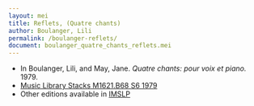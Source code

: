 ```yaml
---
layout: mei
title: Reflets, (Quatre chants)
author: Boulanger, Lili
permalink: /boulanger-reflets/
document: boulanger_quatre_chants_reflets.mei
---
```


- In Boulanger, Lili, and May, Jane. *Quatre chants: pour voix et piano.* 1979.
- <a href="https://tufts-primo.hosted.exlibrisgroup.com/permalink/f/bnf7qa/01TUN_ALMA21101047520003851" target="_blank">Music Library Stacks  M1621.B68 S6 1979</a>
- Other editions available in <a href="https://imslp.org/wiki/Reflets_(Boulanger%2C_Lili)" target="_blank">IMSLP</a>
